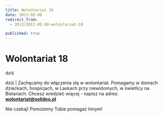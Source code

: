 ```yaml
---
title: Wolontariat 18
date: 2013-05-08
redirect_from: 
  - 2013/2013.05.08-wolontariat-18

published: true
---
```




# Wolontariat 18

<time>dziś</time>

dziś | 
Zachęcamy do włączenia się w wolontariat. Pomagamy w domach dzieckach, hospicjach,&nbsp;w Laskach przy niewidomych, w świetlicy na Bielanach. Chcesz wiedzieć więcej -&nbsp;napisz na adres: **wolontariat@solideo.pl** 

Nie czekaj! Pomożemy Tobie pomagać Innym!


<!--{{json:{"created_date":"2013-05-08 20:59:32","publish_down":"0000-00-00 00:00:00","id":"454"}}}-->